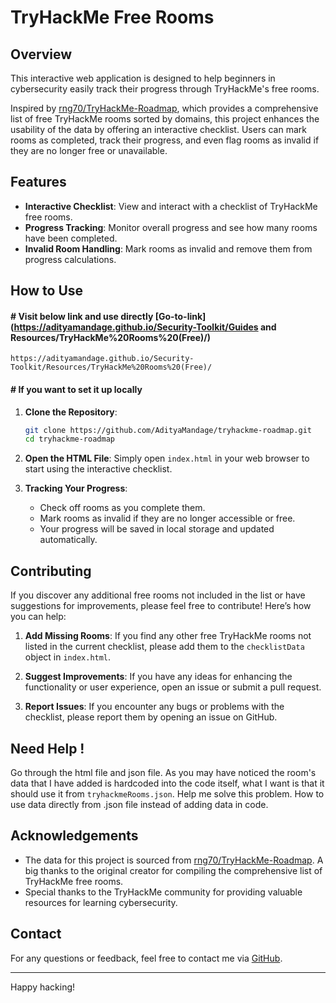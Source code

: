# TryHackMe Free Rooms

## Overview

This interactive web application is designed to help beginners in cybersecurity easily track their progress through TryHackMe's free rooms. 

Inspired by [rng70/TryHackMe-Roadmap](https://github.com/rng70/TryHackMe-Roadmap), which provides a comprehensive list of free TryHackMe rooms sorted by domains, this project enhances the usability of the data by offering an interactive checklist. Users can mark rooms as completed, track their progress, and even flag rooms as invalid if they are no longer free or unavailable.

## Features

- **Interactive Checklist**: View and interact with a checklist of TryHackMe free rooms.
- **Progress Tracking**: Monitor overall progress and see how many rooms have been completed.
- **Invalid Room Handling**: Mark rooms as invalid and remove them from progress calculations.

## How to Use

#### **# Visit below link and use directly [Go-to-link](https://adityamandage.github.io/Security-Toolkit/Guides and Resources/TryHackMe%20Rooms%20(Free)/)**

```
https://adityamandage.github.io/Security-Toolkit/Resources/TryHackMe%20Rooms%20(Free)/
```


#### **# If you want to set it up locally**

1. **Clone the Repository**:
    ```bash
    git clone https://github.com/AdityaMandage/tryhackme-roadmap.git
    cd tryhackme-roadmap
    ```

2. **Open the HTML File**:
    Simply open `index.html` in your web browser to start using the interactive checklist.

3. **Tracking Your Progress**:
    - Check off rooms as you complete them.
    - Mark rooms as invalid if they are no longer accessible or free.
    - Your progress will be saved in local storage and updated automatically.

## Contributing

If you discover any additional free rooms not included in the list or have suggestions for improvements, please feel free to contribute! Here’s how you can help:

1. **Add Missing Rooms**: If you find any other free TryHackMe rooms not listed in the current checklist, please add them to the `checklistData` object in `index.html`.

2. **Suggest Improvements**: If you have any ideas for enhancing the functionality or user experience, open an issue or submit a pull request.

3. **Report Issues**: If you encounter any bugs or problems with the checklist, please report them by opening an issue on GitHub.

## Need Help !

Go through the html file and json file. As you may have noticed the room's data that I have added is hardcoded into the code itself, what I want is that it should use it from `tryhackmeRooms.json`. Help me solve this problem. How to use data directly from .json file instead of adding data in code.


## Acknowledgements

- The data for this project is sourced from [rng70/TryHackMe-Roadmap](https://github.com/rng70/TryHackMe-Roadmap). A big thanks to the original creator for compiling the comprehensive list of TryHackMe free rooms.
- Special thanks to the TryHackMe community for providing valuable resources for learning cybersecurity.

## Contact

For any questions or feedback, feel free to contact me via [GitHub](https://github.com/AdityaMandage).

---

Happy hacking!
